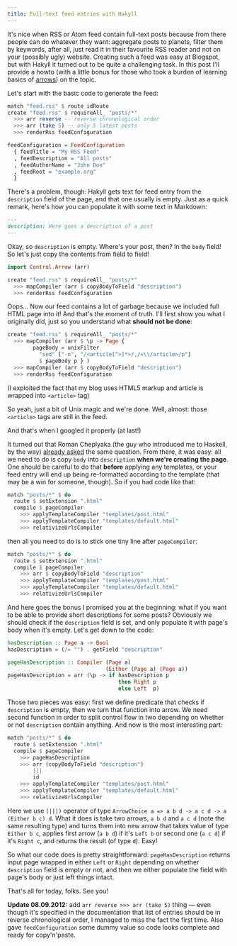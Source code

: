 ```yaml
---
title: Full-text feed entries with Hakyll
---
```


It's nice when RSS or Atom feed contain full-text posts because from there
people can do whatever they want: aggregate posts to planets, filter them by
keywords, after all, just read it in their favourite RSS reader and not on your
(possibly ugly) website. Creating such a feed was easy at Blogspot, but with
Hakyll it turned out to be quite a challenging task. In this post I'll provide
a howto (with a little bonus for those who took a burden of learning basics of
[arrows][arrows]) on the topic.

Let's start with the basic code to generate the feed:

```Haskell
match "feed.rss" $ route idRoute
create "feed.rss" $ requireAll_ "posts/*"
  >>> arr reverse -- reverse chronological order
  >>> arr (take 5) -- only 5 latest posts
  >>> renderRss feedConfiguration

feedConfiguration = FeedConfiguration
  { feedTitle = "My RSS Feed"
  , feedDescription = "All posts"
  , feedAuthorName = "John Doe"
  , feedRoot = "example.org"
  }

```

There's a problem, though: Hakyll gets text for feed entry from the
`description` field of the page, and that one usually is empty. Just as a quick
remark, here's how you can populate it with some text in Markdown:

```Markdown
---
description: Here goes a description of a post
---
```

Okay, so `description` is empty. Where's your post, then? In the `body` field!
So let's just copy the contents from field to field!

```Haskell
import Control.Arrow (arr)

create "feed.rss" $ requireAll_ "posts/*"
  >>> mapCompiler (arr $ copyBodyToField "description")
  >>> renderRss feedConfiguration
```

Oops… Now our feed contains a lot of garbage because we included full HTML page
into it! And that's the moment of truth. I'll first show you what I originally
did, just so you understand what **should not be done**:

```Haskell
create "feed.rss" $ requireAll_ "posts/*"
  >>> mapCompiler (arr $ \p -> Page {
        pageBody = unixFilter
          "sed" ["-n", "/<article[^>]*>/,/<\\/article>/p"]
          $ pageBody p } )
  >>> mapCompiler (arr $ copyBodyToField "description")
  >>> renderRss feedConfiguration
```

(I exploited the fact that my blog uses HTML5 markup and article is wrapped
into `<article>` tag)

So yeah, just a bit of Unix magic and we're done. Well, almost: those
`<article>` tags are still in the feed.

And that's when I googled it properly (at last!)

It turned out that Roman Cheplyaka (the guy who introduced me to Haskell, by
the way) [already asked][groups] the same question. From there, it was easy:
all we need to do is copy `body` into `description` **when we're creating the
page**. One should be careful to do that **before** applying any templates, or
your feed entry will end up being re-formatted according to the template (that
may be a win for someone, though). So if you had code like that:

```Haskell
match "posts/*" $ do
  route $ setExtension ".html"
  compile $ pageCompiler
    >>> applyTemplateCompiler "templates/post.html"
    >>> applyTemplateCompiler "templates/default.html"
    >>> relativizeUrlsCompiler
```

then all you need to do is to stick one tiny line after `pageCompiler`:

```Haskell
match "posts/*" $ do
  route $ setExtension ".html"
  compile $ pageCompiler
    >>> arr $ copyBodyToField "description"
    >>> applyTemplateCompiler "templates/post.html"
    >>> applyTemplateCompiler "templates/default.html"
    >>> relativizeUrlsCompiler
```

And here goes the bonus I promised you at the beginning: what if you want to be
able to provide short descriptions for some posts?  Obviously we should check
if the `description` field is set, and only populate it with page's body when
it's empty. Let's get down to the code:

```Haskell
hasDescription :: Page a -> Bool
hasDescription = (/= "") . getField "description"

pageHasDescription :: Compiler (Page a)
                               (Either (Page a) (Page a))
pageHasDescription = arr (\p -> if hasDescription p
                                   then Right p
                                   else Left  p)
```

Those two pieces was easy: first we define predicate that checks if
`description` is empty, then we turn that function into arrow. We need second
function in order to split control flow in two depending on whether or not
`description` contain anything. And now is the most interesting part:

```Haskell
match "posts/*" $ do
  route $ setExtension ".html"
  compile $ pageCompiler
    >>> pageHasDescription
    >>> arr (copyBodyToField "description")
        |||
        id
    >>> applyTemplateCompiler "templates/post.html"
    >>> applyTemplateCompiler "templates/default.html"
    >>> relativizeUrlsCompiler

```

Here we use `(|||)` operator of type `ArrowChoice a => a b d -> a c d -> a
(Either b c) d`. What it does is take two arrows, `a b d` and `a c d` (note the
same resulting type) and turns them into new arrow that takes value of type
`Either b c`, applies first arrow (`a b d`) if it's `Left b` or second one (`a
c d`) if it's `Right c`, and returns the result (of type `d`). Easy!

So what our code does is pretty straightforward: `pageHasDescription` returns
input page wrapped in either `Left` or `Right` depending on whether
`description` field is empty or not, and then we either populate the field with
page's body or just left things intact.

That's all for today, folks. See you!

**Update 08.09.2012:** add `arr reverse >>> arr (take 5)` thing — even though
it's specified in the documentation that list of entries should be in reverse
chronological order, I managed to miss the fact the first time. Also gave
`feedConfiguration` some dummy value so code looks complete and ready for
copy'n'paste.

[groups]: https://groups.google.com/forum/?fromgroups#!topic/hakyll/KmGmD2CtVSw "Including full text into feed"
[arrows]: https://en.wikibooks.org/wiki/Haskell/Understanding_arrows "Understanding arrows"
